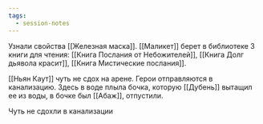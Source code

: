 ```yaml
---
tags:
  - session-notes
---
```

Узнали свойства [[Железная маска]]. [[Маликет]] берет в библиотеке 3 книги для чтения: [[Книга Послания от Небожителей]], [[Книга Долг дьявола красит]], [[Книга Мистические послания]]. 

[[Ньян Каут]] чуть не сдох на арене. Герои отправляются в канализацию. Здесь в воде плыла бочка, которую [[Дубень]] вытащил ее из воды, в бочке был [[Абаж]], отпустили. 

Чуть не сдохли в канализации